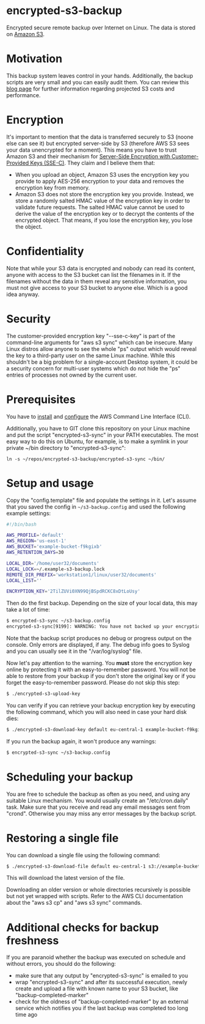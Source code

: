 # encrypted-s3-backup
Encrypted secure remote backup over Internet on Linux. The data is stored on [Amazon S3](https://aws.amazon.com/s3).

# Motivation
This backup system leaves control in your hands. Additionally, the backup scripts are very small and you can easily audit them. You can review this [blog page](https://blog.famzah.net/2016/10/23/goodbye-acronis-cloud-hello-encrypted-s3-backup/) for further information regarding projected S3 costs and performance.

# Encryption
It's important to mention that the data is transferred securely to S3 (noone else can see it) but encrypted server-side by S3 (therefore AWS S3 sees your data unencrypted for a moment). This means you have to trust Amazon S3 and their mechanism for [Server-Side Encryption with Customer-Provided Keys (SSE-C)](http://docs.aws.amazon.com/AmazonS3/latest/dev/ServerSideEncryptionCustomerKeys.html). They claim and I believe them that:
- When you upload an object, Amazon S3 uses the encryption key you provide to apply AES-256 encryption to your data and removes the encryption key from memory.
- Amazon S3 does not store the encryption key you provide. Instead, we store a randomly salted HMAC value of the encryption key in order to validate future requests. The salted HMAC value cannot be used to derive the value of the encryption key or to decrypt the contents of the encrypted object. That means, if you lose the encryption key, you lose the object.

# Confidentiality
Note that while your S3 data is encrypted and nobody can read its content, anyone with access to the S3 bucket can list the filenames in it. If the filenames without the data in them reveal any sensitive information, you must not give access to your S3 bucket to anyone else. Which is a good idea anyway.

# Security
The customer-provided encryption key "--sse-c-key" is part of the command-line arguments for "aws s3 sync" which can be insecure. Many Linux distros allow anyone to see the whole "ps" output which would reveal the key to a third-party user on the same Linux machine. While this shouldn't be a big problem for a single-account Desktop system, it could be a security concern for multi-user systems which do not hide the "ps" entries of processes not owned by the current user.

# Prerequisites
You have to [install](http://docs.aws.amazon.com/cli/latest/userguide/installing.html) and [configure](http://docs.aws.amazon.com/cli/latest/userguide/cli-chap-getting-started.html) the AWS Command Line Interface (CLI).

Additionally, you have to GIT clone this repository on your Linux machine and put the script "encrypted-s3-sync" in your PATH executables. The most easy way to do this on Ubuntu, for example, is to make a symlink in your private ~/bin directory to "encrypted-s3-sync":
```
ln -s ~/repos/encrypted-s3-backup/encrypted-s3-sync ~/bin/
```

# Setup and usage
Copy the "config.template" file and populate the settings in it. Let's assume that you saved the config in `~/s3-backup.config` and used the following example settings:
```bash
#!/bin/bash

AWS_PROFILE='default'
AWS_REGION='us-east-1'
AWS_BUCKET='example-bucket-f9kgixb'
AWS_RETENTION_DAYS=30

LOCAL_DIR='/home/user32/documents'
LOCAL_LOCK=~/.example-s3-backup.lock
REMOTE_DIR_PREFIX='workstation1/linux/user32/documents'
LOCAL_LIST=''

ENCRYPTION_KEY='2TilZUVi0XN99QjBSpdRCKC8xDtLoUsy'
```

Then do the first backup. Depending on the size of your local data, this may take a lot of time:
```bash
$ encrypted-s3-sync ~/s3-backup.config
encrypted-s3-sync[9199]: WARNING: You have not backed up your encryption key, yet.
```

Note that the backup script produces no debug or progress output on the console. Only errors are displayed, if any. The debug info goes to Syslog and you can usually see it in the "/var/log/syslog" file.

Now let's pay attention to the warning. You **must** store the encryption key online by protecting it with an easy-to-remember password. You will not be able to restore from your backup if you don't store the original key or if you forget the easy-to-remember password. Please do not skip this step:
```bash
$ ./encrypted-s3-upload-key
```

You can verify if you can retrieve your backup encryption key by executing the following command, which you will also need in case your hard disk dies:
```bash
$ ./encrypted-s3-download-key default eu-central-1 example-bucket-f9kgixb
```

If you run the backup again, it won't produce any warnings:
```bash
$ encrypted-s3-sync ~/s3-backup.config
```

# Scheduling your backup
You are free to schedule the backup as often as you need, and using any suitable Linux mechanism. You would usually create an "/etc/cron.daily" task. Make sure that you receive and read any email messages sent from "crond". Otherwise you may miss any error messages by the backup script.

# Restoring a single file
You can download a single file using the following command:
```bash
$ ./encrypted-s3-download-file default eu-central-1 s3://example-bucket-f9kgixb/workstation1/linux/user32/documents/notes2.txt /tmp/test.txt
```

This will download the latest version of the file.

Downloading an older version or whole directories recursively is possible but not yet wrapped with scripts. Refer to the AWS CLI documentation about the "aws s3 cp" and "aws s3 sync" commands.

# Additional checks for backup freshness
If you are paranoid whether the backup was executed on schedule and without errors, you should do the following:
- make sure that any output by "encrypted-s3-sync" is emailed to you
- wrap "encrypted-s3-sync" and after its successful execution, newly create and upload a file with known name to your S3 bucket, like "backup-completed-marker"
- check for the oldness of "backup-completed-marker" by an external service which notifies you if the last backup was completed too long time ago
